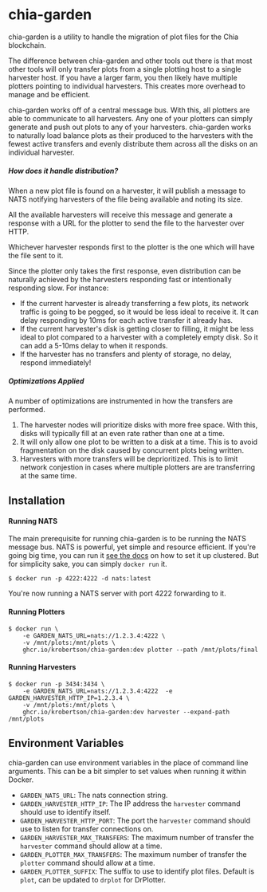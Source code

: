 # chia-garden

chia-garden is a utility to handle the migration of plot files for the Chia
blockchain.

The difference between chia-garden and other tools out there is that most other
tools will only transfer plots from a single plotting host to a single harvester
host. If you have a larger farm, you then likely have multiple plotters pointing
to individual harvesters. This creates more overhead to manage and be efficient.

chia-garden works off of a central message bus. With this, all plotters are able
to communicate to all harvesters. Any one of your plotters can simply generate
and push out plots to any of your harvesters. chia-garden works to naturally
load balance plots as their produced to the harvesters with the fewest active
transfers and evenly distribute them across all the disks on an individual
harvester.

##### How does it handle distribution?

When a new plot file is found on a harvester, it will publish a message to NATS
notifying harvesters of the file being available and noting its size.

All the available harvesters will receive this message and generate a response
with a URL for the plotter to send the file to the harvester over HTTP.

Whichever harvester responds first to the plotter is the one which will have the
file sent to it.

Since the plotter only takes the first response, even distribution can be
naturally achieved by the harvesters responding fast or intentionally responding
slow. For instance:

* If the current harvester is already transferring a few plots, its network
  traffic is going to be pegged, so it would be less ideal to receive it. It can
  delay responding by 10ms for each active transfer it already has.
* If the current harvester's disk is getting closer to filling, it might be less
  ideal to plot compared to a harvester with a completely empty disk. So it can
  add a 5-10ms delay to when it responds.
* If the harvester has no transfers and plenty of storage, no delay, respond
  immediately!

##### Optimizations Applied

A number of optimizations are instrumented in how the transfers are performed.

1. The harvester nodes will prioritize disks with more free space. With this,
   disks will typically fill at an even rate rather than one at a time.
1. It will only allow one plot to be written to a disk at a time. This is to
   avoid fragmentation on the disk caused by concurrent plots being written.
1. Harvesters with more transfers will be deprioritized. This is to limit
   network conjestion in cases where multiple plotters are are transferring at
   the same time.

## Installation

#### Running NATS

The main prerequisite for running chia-garden is to be running the NATS message
bus. NATS is powerful, yet simple and resource efficient. If you're going big
time, you can run it [see the
docs](https://docs.nats.io/running-a-nats-service/introduction) on how to set it
up clustered. But for simplicity sake, you can simply `docker run` it.

```shell
$ docker run -p 4222:4222 -d nats:latest
```

You're now running a NATS server with port 4222 forwarding to it.

#### Running Plotters

```shell
$ docker run \
    -e GARDEN_NATS_URL=nats://1.2.3.4:4222 \
    -v /mnt/plots:/mnt/plots \
    ghcr.io/krobertson/chia-garden:dev plotter --path /mnt/plots/final
```

#### Running Harvesters

```shell
$ docker run -p 3434:3434 \
    -e GARDEN_NATS_URL=nats://1.2.3.4:4222  -e GARDEN_HARVESTER_HTTP_IP=1.2.3.4 \
    -v /mnt/plots:/mnt/plots \
    ghcr.io/krobertson/chia-garden:dev harvester --expand-path /mnt/plots
```

## Environment Variables

chia-garden can use environment variables in the place of command line
arguments. This can be a bit simpler to set values when running it within
Docker.

* `GARDEN_NATS_URL`: The nats connection string.
* `GARDEN_HARVESTER_HTTP_IP`: The IP address the `harvester` command should use to identify itself.
* `GARDEN_HARVESTER_HTTP_PORT`: The port the `harvester` command should use to
  listen for transfer connections on.
* `GARDEN_HARVESTER_MAX_TRANSFERS`: The maximum number of transfer the
  `harvester` command should allow at a time.
* `GARDEN_PLOTTER_MAX_TRANSFERS`: The maximum number of transfer the `plotter`
  command should allow at a time.
* `GARDEN_PLOTTER_SUFFIX`: The suffix to use to identify plot files. Default is
  `plot`, can be updated to `drplot` for DrPlotter.